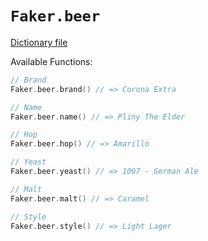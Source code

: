 # `Faker.beer`

[Dictionary file](../src/main/resources/locales/en/beer.yml)

Available Functions:  
```kotlin
// Brand
Faker.beer.brand() // => Corona Extra

// Name
Faker.beer.name() // => Pliny The Elder

// Hop
Faker.beer.hop() // => Amarillo

// Yeast
Faker.beer.yeast() // => 1007 - German Ale

// Malt
Faker.beer.malt() // => Caramel

// Style
Faker.beer.style() // => Light Lager

```
